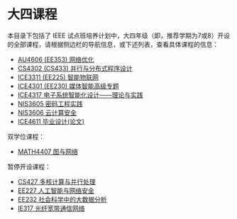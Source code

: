 # 大四课程

本目录下包括了 IEEE 试点班培养计划中，大四年级（即，推荐学期为7或8）开设的全部课程，请根据侧边栏的导航信息，或下述列表，查看具体课程的信息：

- [AU4606 (EE353) 网络优化](/courses/grade-3/EE353)
- [CS4302 (CS433) 并行与分布式程序设计](/courses/grade-4/CS433)
- [ICE3311 (EE225) 智能物联网](/courses/grade-4/EE225)
- [ICE4301 (EE230) 媒体智能高级专题](/courses/grade-4/EE230)
- [ICE4317 电子系统智能化设计——理论与实践](/courses/grade-4/ICE4317)
- [NIS3605 密码工程实践](/courses/grade-4/NIS3605)
- [NIS3606 云计算安全](/courses/grade-4/NIS3606)
- [ICE4611 毕业设计(论文)](/courses/grade-4/ICE4611)

双学位课程：

- [MATH4407 图与网络](/courses/grade-4/MATH4407)

暂停开设课程：

- [CS427 多核计算与并行处理](/courses/grade-4/CS427)
- [EE227 人工智能与网络安全](/courses/grade-4/EE227)
- [EE232 社会科学中的大数据分析](/courses/grade-4/EE232)
- [IE317 光纤宽带通信网络](/courses/grade-4/IE317)
